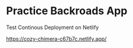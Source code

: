 # Practice Backroads App

Test Continous Deployment on Netlify

https://cozy-chimera-c67b7c.netlify.app/
